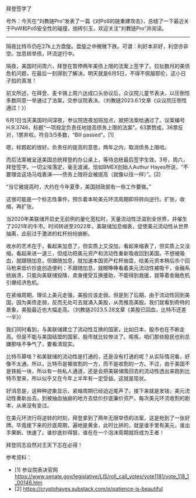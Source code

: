 
拜登签字了

号外：今天在“刘教链Pro”发表了一篇《对PoS的链重建攻击》，总结了一下最近关于PoW和PoS安全性的碰撞，抛砖引玉，欢迎关注“刘教链Pro”并阅读。

* * *

隔夜比特币仍在27k上方盘旋。盘旋之中微微下跌。可谓：利好本非好，利空亦非空。加息转举债，环流逆行中。

隔夜，美国时间周六，拜登在暂停两年美债上限的法案上签字了。拉扯数月的美债危机问题，在最后一刻得到了解决。明天就是6月5日，不得不佩服耶伦，这小日子掐的真准！

前文所述，在拜登、麦卡锡上周六达成口头协议后，众议院儿童节表决，以压倒性多数同意一举通过了法案，交参议院表决。（刘教链2023.6.1文章《众议院压倒性通过！》）

6月1日当天美国时间深夜，参议院连夜加班加点，就把法案给通过了。议案编号H.R.3746，标题“一项规定负责任地提高债务上限的法案”。63票赞成，36票反对，1票弃权。符合3/5多数，“Bill passed”。[1]

嗯，标题起的很好。负责任的提高的意思，两年之内，取消债务上限哈。

而后法案被呈送美国总统拜登的办公桌上，等待总统最后签字生效。3号，周六，拜登签字。一切尘埃落定，毫无波澜。恰如BMEX创始人Authur Hayes所说，“不要理会这场马戏表演——债务上限将会被提高（就像以往一样）”。[2]

“当它被提高时，大约在今年夏季，美国财政部有一些工作要做。”

这很可能是一个标志性事件，预示着本轮美元环流周期即将转向逆行。扩张，收缩，再扩张。

当2020年美联储开启史无前例的量化宽松时，天量流动性泛滥到全世界，并催生了2021年的牛市。时间转进至2022年，美联储加息缩表，促使美元流动性从世界抽离，此前过于激进的杠杆纷纷崩断。

收水的艺术在于，看起来加息了，但实质上又没加，看起来缩表了，但实质上又没缩。看起来进一退三，但成功把美元资产和流动性重新吸收回到美国。不想被吸血，就跟随加息，但跟随加息，就加速本国资产杠杆崩盘，给美元资本稍后杀个回马枪来低价抄底创造便利；不跟随加息，就眼睁睁看着美元流动性被吸干，金融系统崩溃，只能向美联储投降，卖身接受互换援助，不能得到救援，就等着金融危机引爆经济危机。

在紧缩周期，理论上美元走强，美股应该走弱。但是到了后期，由于流动性回到美国，因为美债走弱，反而无处可去就涌入美股，从而推高美股。我们就看到奇特的景象，美股最近也大幅走高。（刘教链2023.5.28文章《美股已回血，比特币还差一半》）

我们同时看到，与美联储建立了流动性互换的国家，比如日本，股市也在不断走高。但是不能与美国结盟的国家，股市就比较惨淡了。咳咳，咱们那些股民也别总嫌那啥不争气了，要看清现实。

比特币算啥？和美联储的流动性是打通的，还是没有打通的呢？从实际情况看，好像不太通。所以，比特币是被收割的一方，而不是收割的一方。不过，由于美国不是铁板一块，所以有一些私人通道，还是会把美联储吸回去的流动性透出来跑到比特币里来，所以似乎又在今年上半年有一定受益。这就是现状。

好消息是，这种种迹象显示，紧缩周期已经迫近尾声了。接下来就是发钱，美元流动性重新出去，到被抽血抽崩的地方去低价抄底廉价资产。每次美元环流收割的剧本，从来没有变过。

在美元环流行将逆转的时刻，拜登拿到了两年无限举债的法案，这是抢到了一张好牌。毕竟接下来的抄底周期，遍地是黄金，此时比拼的，就是谁手里有美元，谁出手果断、快速了。谁抄底抄得狠，谁在在一个泡沫周期就将成为王者！

拜登同志自然对王天下志在必得！


参考资料：
- [1] 参议院表决官网 https://www.senate.gov/legislative/LIS/roll_call_votes/vote1181/vote_118_1_00146.htm
- [2] https://cryptohayes.substack.com/p/patience-is-beautiful





